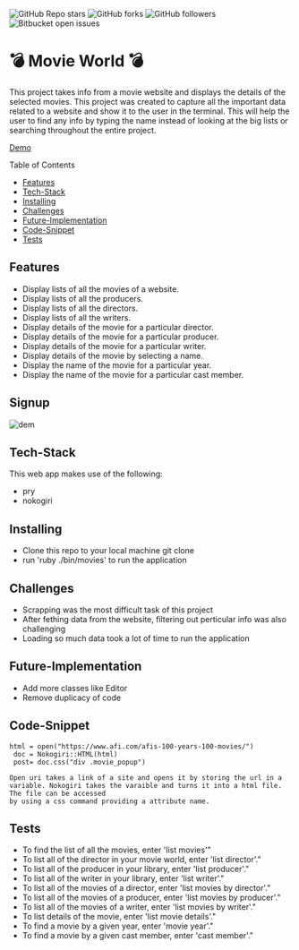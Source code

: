![GitHub Repo stars](https://img.shields.io/github/stars/nabilhayet/Restaurant) ![GitHub forks](https://img.shields.io/github/forks/nabilhayet/Restaurant) ![GitHub followers](https://img.shields.io/github/followers/nabilhayet) ![Bitbucket open issues](https://img.shields.io/bitbucket/issues/nabilhayet/Restaurant)                                          
                                        <h1>:bomb: Movie World :bomb: </h1>
                                                      
This project takes info from a movie website and displays the details of the selected movies. This project was created to capture all the important data related to a website and show it to the user in the terminal. This will help the user to find any info by typing the name instead of looking at the big lists or searching throughout the entire project.

<a href="https://www.youtube.com/watch?v=UWaRqHpO8fU&t=2s">Demo</a>

Table of Contents
- [Features](#features)
- [Tech-Stack](#tech-stack)
- [Installing](#installing)
- [Challenges](#challenges)
- [Future-Implementation](#future-implementation)
- [Code-Snippet](#code-snippet)
- [Tests](#tests)
                               
## Features
<ul>
  <li>Display lists of all the movies of a website.</li>
  <li>Display lists of all the producers.</li>
  <li>Display lists of all the directors.</li>
  <li>Display lists of all the writers.</li>
  <li>Display details of the movie for a particular director.</li>
  <li>Display details of the movie for a particular producer.</li>
  <li>Display details of the movie for a particular writer.</li>
  <li>Display details of the movie by selecting a name.</li>
  <li>Display the name of the movie for a particular year.</li>
  <li>Display the name of the movie for a particular cast member.</li>
</ul>

## Signup 

![dem](https://user-images.githubusercontent.com/33500404/109376302-97f5ee00-7891-11eb-89aa-6fdfd054c8c9.gif)


## Tech-Stack
<p>This web app makes use of the following:</p>

* pry
* nokogiri 

## Installing
<ul>
   <li> Clone this repo to your local machine git clone <this-repo-url></li>
   <li> run 'ruby ./bin/movies' to run the application</li>
</ul>
        
## Challenges
<ul>
  <li> Scrapping was the most difficult task of this project</li>
  <li> After fething data from the website, filtering out perticular info was also challenging</li>
  <li> Loading so much data took a lot of time to run the application</li>
</ul>

## Future-Implementation
<ul>
  <li> Add more classes like Editor</li>
  <li> Remove duplicacy of code</li>
</ul>

## Code-Snippet 

```
html = open("https://www.afi.com/afis-100-years-100-movies/")
 doc = Nokogiri::HTML(html)
 post= doc.css("div .movie_popup")
```

```
Open uri takes a link of a site and opens it by storing the url in a variable. Nokogiri takes the varaible and turns it into a html file. The file can be accessed
by using a css command providing a attribute name.
```
## Tests
* To find the list of all the movies, enter 'list movies'"
* To list all of the director in your movie world, enter 'list director'."
* To list all of the producer in your library, enter 'list producer'."
* To list all of the writer in your library, enter 'list writer'."
* To list all of the movies of a director, enter 'list movies by director'."
* To list all of the movies of a producer, enter 'list movies by producer'."
* To list all of the movies of a writer, enter 'list movies by writer'."
* To list details of the movie, enter 'list movie details'."
* To find a movie by a given year, enter 'movie year'."
* To find a movie by a given cast member, enter 'cast member'."


